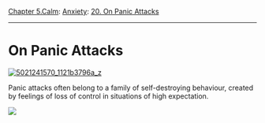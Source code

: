 [Chapter 5.Calm](https://www.theschooloflife.com/thebookoflife/category/calm/): [Anxiety](https://www.theschooloflife.com/thebookoflife/category/calm/anxiety/): [20. On Panic Attacks](https://www.theschooloflife.com/thebookoflife/on-panic-attacks/)

* * *

# On Panic Attacks

[![5021241570_1121b3796a_z](https://www.theschooloflife.com/thebookoflife/wp-content/uploads/2016/01/5021241570_1121b3796a_z.jpg)](http://www.thebookoflife.org/wp-content/uploads/2016/01/5021241570_1121b3796a_z.jpg)

Panic attacks often belong to a family of self-destroying behaviour, created by feelings of loss of control in situations of high expectation.

[![](https://img.youtube.com/vi/Vf7-7zL67Pg/0.jpg)](https://www.youtube.com/embed/Vf7-7zL67Pg '')
